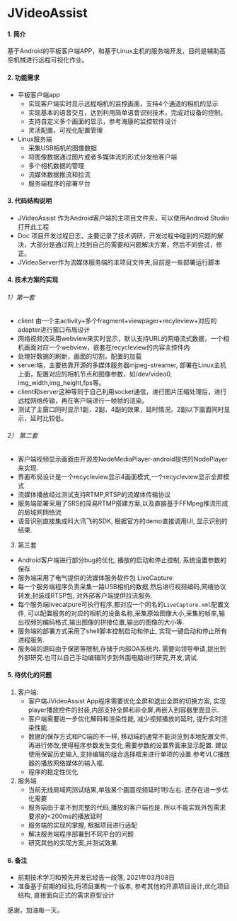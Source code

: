 # JVideoAssist
#### 1. 简介

基于Android的平板客户端APP，和基于Linux主机的服务端开发，目的是辅助高空机械进行远程可视化作业。

#### 2. 功能需求

- 平板客户端app
  - 实现客户端实时显示远程相机的监控画面，支持4个通道的相机的显示
  - 实现基本的语音交互，达到利用简单语音识别技术，完成对设备的控制。
  - 支持自定义多个画面的显示，参考海康的监控软件设计
  - 灵活配置，可视化配置管理
- Linux服务端
  - 采集USB相机的图像数据
  - 将图像数据通过图片或者多媒体流的形式分发给客户端
  - 多个相机数据的管理
  - 流媒体数据推流和拉流
  - 服务端程序的部署平台

#### 3. 代码结构说明

- JVideoAssist 作为Android客户端的主项目文件夹，可以使用Android Studio打开此工程
- Doc 项目开发过程日志，主要记录了技术调研，开发过程中碰到的问题的解决，大部分是通过网上找到自己的需要和问题解决方案，然后不同尝试，修正。
- JVideoServer作为流媒体服务端的主项目文件夹,目前是一些部署运行脚本

#### 4. 技术方案的实现

###### 1）第一套

- client 由一个主activity+多个fragment+viewpager+recyleview+对应的adapter进行窗口布局设计
- 网络视频流采用webview来实时显示，默认支持URL的网络流式数据，一个相机画面对应一个webview，嵌套在recycleview的内容主控件内
- 处理好数据的刷新，画面的切割，配置的加载
- server端，主要依靠开源的多媒体服务器mjpeg-streamer, 部署在Linux主机上面，配置对应的相机节点和图像参数，如/dev/video0, img_width,img_height,fps等。
- client和server这种等同于自己利用socket通信，进行图片压缩处理后，进行远程网络传输，再在客户端进行一帧帧的渲染。
- 测试了主窗口同时显示1副，2副，4副的效果，延时情况。2副以下画面同时显示，延时比较低。

###### 2） 第二套

- 客户端视频显示画面由开源库NodeMediaPlayer-android提供的NodePlayer来实现.
- 界面布局设计是一个recycleview显示4画面模式,一个recycleview显示全屏模式
- 流媒体播放经过测试支持RTMP,RTSP的流媒体传输协议
- 服务端部署采用了SRS的简易RTMP搭建方案,以及直接基于FFMpeg推流形成的局域网网络流
- 语音识别直接集成科大讯飞的SDK, 根据官方的demo直接调用UI, 显示识别的结果.

3) 第三套

- Android客户端进行部分bug的优化, 播放的启动和停止控制, 系统设置参数的保存
- 服务端采用了电气提供的流媒体服务软件包 LiveCapture
- 每一个服务端程序负责采集一路USB相机的数据,然后进行视频编码,网络协议转发,封装成RTSP包, 对外部客户端提供拉流服务.
- 每个服务端livecatpure可执行程序,都对应一个同名的`LiveCapture.xml`配置文件, 可以配置服务的对应的相机的设备名称,采集原始图像大小,采集的帧率,输出视频的编码格式,输出图像的拼接位置,输出的图像的大小等.
- 服务端的部署方式采用了shell脚本控制启动和停止, 实现一键启动和停止所有进程服务.
- 服务端的源码由于保密等限制,存储于内部OA系统内. 需要向领导申请,提出到外部研究.也可以自己手动编辑同步到外面电脑进行研究,开发,调试.



#### 5. 待优化的问题

1. 客户端:
   - 客户端JVideoAssist App程序需要优化全屏和退出全屏的切换方案, 实现player播放控件的封装,内部支持全屏和非全屏,再嵌入到容器里面显示.
   - 客户端需要进一步优化解码和渲染性能, 减少视频播放的延时, 提升实时渲染性能.
   - 数据的保存方式和PC端的不一样, 移动端的通常不能浏览到本地配置文件,再进行修改,使得程序参数发生变化.需要参数的设置界面来显示配置. 建议使用保留历史输入,支持编辑的组合选择框来进行单项的设置.参考VLC播放器的播放网络媒体的输入框.
   - 程序的稳定性优化
2. 服务端
   - 当前无线局域网测试结果,单独某个画面视频延时1秒左右. 还存在进一步优化需要
   - 服务端由于拿不到完整的代码,播放的客户端也是. 所以不能实现外包需求要求的<200ms的播放延时
   - 服务端的实现的掌握, 根据项目进行适配
   - 解决服务端程序部署到不同平台的问题
   - 研究其他的实现方案,并测试效果.

#### 6. 备注

- 前期技术学习和预先开发已经告一段落, 2021年03月08日
- 准备基于前期的经验,将项目重构一个版本, 参考其他的开源项目设计,优化项目结构, 直接面向正式的需求原型设计

感谢，加油每一天。